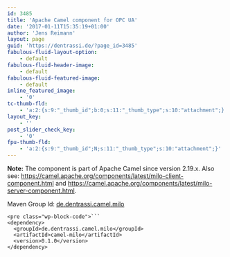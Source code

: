 ```yaml
---
id: 3485
title: 'Apache Camel component for OPC UA'
date: '2017-01-11T15:35:19+01:00'
author: 'Jens Reimann'
layout: page
guid: 'https://dentrassi.de/?page_id=3485'
fabulous-fluid-layout-option:
    - default
fabulous-fluid-header-image:
    - default
fabulous-fluid-featured-image:
    - default
inline_featured_image:
    - '0'
tc-thumb-fld:
    - 'a:2:{s:9:"_thumb_id";b:0;s:11:"_thumb_type";s:10:"attachment";}'
layout_key:
    - ''
post_slider_check_key:
    - '0'
fpu-thumb-fld:
    - 'a:2:{s:9:"_thumb_id";N;s:11:"_thumb_type";s:10:"attachment";}'
---
```


**Note:** The component is part of Apache Camel since version 2.19.x. Also see: <https://camel.apache.org/components/latest/milo-client-component.html> and <https://camel.apache.org/components/latest/milo-server-component.html>.

<!-- more -->

Maven Group Id: [de.dentrassi.camel.milo](https://search.maven.org/#search|ga|1|g%3A%22de.dentrassi.camel.milo%22)

```
<pre class="wp-block-code">```
<dependency>
  <groupId>de.dentrassi.camel.milo</groupId>
  <artifactId>camel-milo</artifactId>
  <version>0.1.0</version>
</dependency>
```
```
